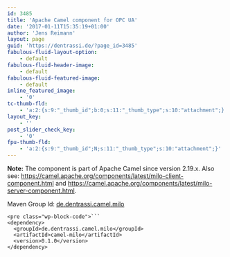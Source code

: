 ```yaml
---
id: 3485
title: 'Apache Camel component for OPC UA'
date: '2017-01-11T15:35:19+01:00'
author: 'Jens Reimann'
layout: page
guid: 'https://dentrassi.de/?page_id=3485'
fabulous-fluid-layout-option:
    - default
fabulous-fluid-header-image:
    - default
fabulous-fluid-featured-image:
    - default
inline_featured_image:
    - '0'
tc-thumb-fld:
    - 'a:2:{s:9:"_thumb_id";b:0;s:11:"_thumb_type";s:10:"attachment";}'
layout_key:
    - ''
post_slider_check_key:
    - '0'
fpu-thumb-fld:
    - 'a:2:{s:9:"_thumb_id";N;s:11:"_thumb_type";s:10:"attachment";}'
---
```


**Note:** The component is part of Apache Camel since version 2.19.x. Also see: <https://camel.apache.org/components/latest/milo-client-component.html> and <https://camel.apache.org/components/latest/milo-server-component.html>.

<!-- more -->

Maven Group Id: [de.dentrassi.camel.milo](https://search.maven.org/#search|ga|1|g%3A%22de.dentrassi.camel.milo%22)

```
<pre class="wp-block-code">```
<dependency>
  <groupId>de.dentrassi.camel.milo</groupId>
  <artifactId>camel-milo</artifactId>
  <version>0.1.0</version>
</dependency>
```
```
